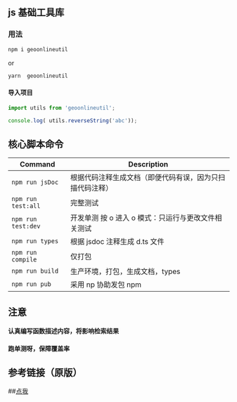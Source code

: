 ##  js 基础工具库

### 用法

```sh
npm i geoonlineutil
```

or

```sh
yarn  geoonlineutil
```

#### 导入项目

```js
import utils from 'geoonlineutil';

console.log( utils.reverseString('abc'));
```

## 核心脚本命令

| Command            | Description                                              |
| ------------------ | -------------------------------------------------------- |
| `npm run jsDoc`    | 根据代码注释生成文档（即便代码有误，因为只扫描代码注释） |
| `npm run test:all` | 完整测试                                                 |
| `npm run test:dev` | 开发单测 按 o 进入 o 模式：只运行与更改文件相关测试      |
| `npm run types`    | 根据 jsdoc 注释生成 d.ts 文件                            |
| `npm run compile`  | 仅打包                                                   |
| `npm run build`    | 生产环境，打包，生成文档，types                          |
| `npm run pub`  | 采用 np 协助发包 npm                                     |


## 注意
#### 认真编写函数描述内容，将影响检索结果
#### 跑单测呀，保障覆盖率

## 参考链接（原版）
##[点我](https://github.com/201flaviosilva-labs/utilidades)
